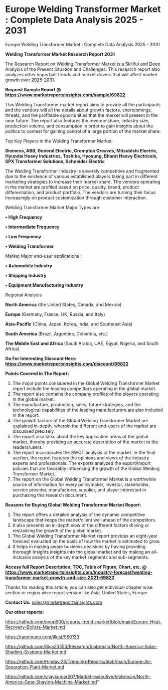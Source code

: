 # Europe Welding Transformer Market : Complete Data Analysis 2025 - 2031
 Europe Welding Transformer Market : Complete Data Analysis 2025 - 2031

<strong>Welding Transformer Market Research Report 2031</strong>

The Research Report on Welding Transformer Market is a Skillful and Deep Analysis of the Present Situation and Challenges. This research report also analyzes other important trends and market drivers that will affect market growth over 2025-2031.

<strong>Request Sample Report @ <a href=https://www.marketreportsinsights.com/sample/69822>https://www.marketreportsinsights.com/sample/69822</a></strong>

This Welding Transformer market report aims to provide all the participants and the vendors will all the details about growth factors, shortcomings, threats, and the profitable opportunities that the market will present in the near future. The report also features the revenue share, industry size, production volume, and consumption in order to gain insights about the politics to contest for gaining control of a large portion of the market share.

Top Key Players in the Welding Transformer Market:

<strong>Siemens, ABB, General Electric, Crompton Greaves, Mitsubishi Electric, Hyundai Heavy Industries, Toshiba, Hyosung, Bharat Heavy Electricals, SPX Transformer Solutions, Schneider Electric</strong>

The Welding Transformer Industry is severely competitive and fragmented due to the existence of various established players taking part in different marketing strategies to increase their market share. The vendors operating in the market are profiled based on price, quality, brand, product differentiation, and product portfolio. The vendors are turning their focus increasingly on product customization through customer interaction.

Welding Transformer Market Major Types are:

<strong>• High Frequency

• Intermediate Frequency

• Low Frequency

• Welding Transformer</strong>

Market Major end-user applications :

<strong>• Automobile Industry

• Shipping Industry

• Equipment Manufacturing Industry</strong>

Regional Analysis

</u><strong><b>North America</b></strong> (the United States, Canada, and Mexico)

<strong><b>Europe </b></strong>(Germany, France, UK, Russia, and Italy)

<strong><b>Asia-Pacific</b></strong> (China, Japan, Korea, India, and Southeast Asia)

<strong><b>South America</b></strong> (Brazil, Argentina, Colombia, etc.)

<strong><b>The Middle East and Africa</b></strong> (Saudi Arabia, UAE, Egypt, Nigeria, and South Africa)

<strong>Go For Interesting Discount Here: <a href=https://www.marketreportsinsights.com/discount/69822>https://www.marketreportsinsights.com/discount/69822</a></strong>

<strong>Points Covered in The Report:</strong>
<ol>
  <li>The major points considered in the Global Welding Transformer Market report include the leading competitors operating in the global market.</li>
  <li>The report also contains the company profiles of the players operating in the global market.</li>
  <li>The manufacture, production, sales, future strategies, and the technological capabilities of the leading manufacturers are also included in the report.</li>
  <li>The growth factors of the Global Welding Transformer Market are explained in-depth, wherein the different end-users of the market are discussed precisely.</li>
  <li>The report also talks about the key application areas of the global market, thereby providing an accurate description of the market to the readers/users.</li>
  <li>The report incorporates the SWOT analysis of the market. In the final section, the report features the opinions and views of the industry experts and professionals. The experts analyzed the export/import policies that are favorably influencing the growth of the Global Welding Transformer Market.</li>
  <li>The report on the Global Welding Transformer Market is a worthwhile source of information for every policymaker, investor, stakeholder, service provider, manufacturer, supplier, and player interested in purchasing this research document.</li>
</ol>
<strong>Reasons for Buying Global Welding Transformer Market Report:</strong>

<ol>
  <li>The report offers a detailed analysis of the dynamic competitive landscape that keeps the reader/client well ahead of the competitors.</li>
  <li>It also presents an in-depth view of the different factors driving or restraining the growth of the global market.</li>
  <li>The Global Welding Transformer Market report provides an eight-year forecast evaluated on the basis of how the market is estimated to grow.</li>
  <li>It helps in making aware business decisions by having providing thorough insights insights into the global market and by making an all-inclusive analysis of the key market segments and sub-segments.</li>
</ol>
<strong>Access full Report Description, TOC, Table of Figure, Chart, etc. @ <a href=https://www.marketreportsinsights.com/industry-forecast/welding-transformer-market-growth-and-size-2021-69822>https://www.marketreportsinsights.com/industry-forecast/welding-transformer-market-growth-and-size-2021-69822</a></strong>


Thanks for reading this article; you can also get individual chapter wise section or region wise report version like Asia, United States, Europe.

<strong>Contact Us:</strong>
sales@marketreportsinsights.com

<strong>Our other reports:</strong>

<a href=https://github.com/noori900/reports-trend-market/blob/main/Europe-Heat-Recovery-Boilers-Market.md>https://github.com/noori900/reports-trend-market/blob/main/Europe-Heat-Recovery-Boilers-Market.md</a>

<a href=https://tanomuno.com/illust/560133>https://tanomuno.com/illust/560133</a>

<a href=https://github.com/Siya23553/Research/blob/main/North-America-Solar-Shading-Systems-Market.md>https://github.com/Siya23553/Research/blob/main/North-America-Solar-Shading-Systems-Market.md</a>

<a href=https://github.com/Hindavi23/Trending-Reports/blob/main/Europe-Air-Separation-Plant-Market.md>https://github.com/Hindavi23/Trending-Reports/blob/main/Europe-Air-Separation-Plant-Market.md</a>

<a href=https://github.com/vijaykumar207/Market-executive/blob/main/North-America-Gear-Shaving-Machine-Market.md>https://github.com/vijaykumar207/Market-executive/blob/main/North-America-Gear-Shaving-Machine-Market.md</a>"
